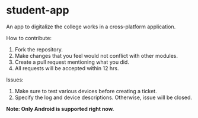 # student-app

An app to digitalize the college  works in a cross-platform application.













How to contribute: 
1. Fork the repository.
2. Make changes that you feel would not conflict with other modules.
3. Create a pull request mentioning what you did.
4. All requests will be accepted within 12 hrs.

Issues:
1. Make sure to test various devices before creating a ticket.
2. Specify the log and device descriptions. Otherwise, issue will be closed.

**Note: Only Android is supported right now.**


